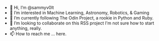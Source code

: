 - 👋 Hi, I’m @sammyv0lt
- 👀 I’m interested in Machine Learning, Astronomy, Robotics, & Gaming
- 🌱 I’m currently following The Odin Project, a rookie in Python and Ruby.
- 💞️ I’m looking to collaborate on this RSS project I'm not sure how to start anything, really.
- 📫 How to reach me ... here.

<!---
sammyv0lt/sammyv0lt is a ✨ special ✨ repository because its `README.md` (this file) appears on your GitHub profile.
You can click the Preview link to take a look at your changes.
--->
